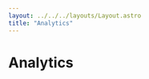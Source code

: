 ```yaml
---
layout: ../../../layouts/Layout.astro
title: "Analytics"
---
```

<div class="container">
  <h1>Analytics</h1>
</div>
